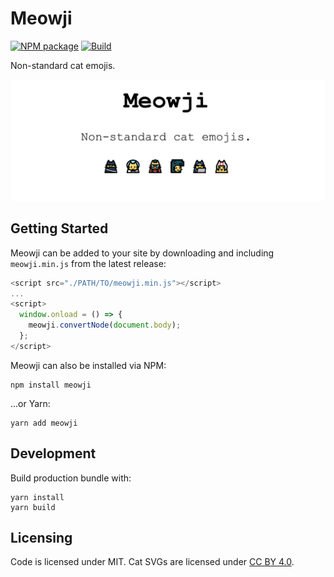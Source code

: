 # Meowji

[![NPM package](https://img.shields.io/npm/v/meowji)](https://www.npmjs.com/package/meowji)
[![Build](https://img.shields.io/github/actions/workflow/status/jasmaa/meowji/test.yml)](https://github.com/jasmaa/meowji/actions/workflows/test.yml)

Non-standard cat emojis.

![Screenshot of Meowji cats. There is a heading with the text "Meowji" and subtitle with the text "Non-standard cat emojis".](./docs/screenshot_01.png)

## Getting Started

Meowji can be added to your site by downloading and including `meowji.min.js` from the latest release:

```js
<script src="./PATH/TO/meowji.min.js"></script>
...
<script>
  window.onload = () => {
    meowji.convertNode(document.body);
  };
</script>
```

Meowji can also be installed via NPM:

```
npm install meowji
```

...or Yarn:

```
yarn add meowji
```

## Development

Build production bundle with:

```
yarn install
yarn build
```

## Licensing

Code is licensed under MIT. Cat SVGs are licensed under [CC BY 4.0](https://creativecommons.org/licenses/by/4.0/).
